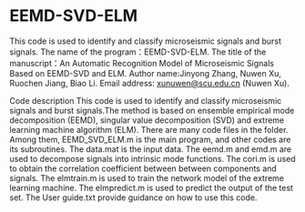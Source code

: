 # EEMD-SVD-ELM
This code is used to identify and classify microseismic signals and burst signals.
The name of the program：EEMD-SVD-ELM.
The title of the manuscript：An Automatic Recognition Model of Microseismic Signals Based on EEMD-SVD and ELM.
Author name:Jinyong Zhang, Nuwen Xu, Ruochen Jiang, Biao Li.
Email address: xunuwen@scu.edu.cn (Nuwen Xu).

Code description
This code is used to identify and classify microseismic signals and burst signals.The method is based on  ensemble empirical mode decomposition (EEMD), singular value decomposition (SVD) and extreme learning machine algorithm (ELM).
There are many code files in the folder. Among them, EEMD_SVD_ELM.m is the main program, and other codes are its subroutines.
The data.mat is the input data.
The eemd.m and emd.m are used to decompose signals into intrinsic mode functions.
The cori.m is used to obtain the correlation coefficient between between components and signals.
The elmtrain.m is used to train the network model of the extreme learning machine.
The elmpredict.m is used to predict the output of the test set.
The User guide.txt provide guidance on how to use this code.
